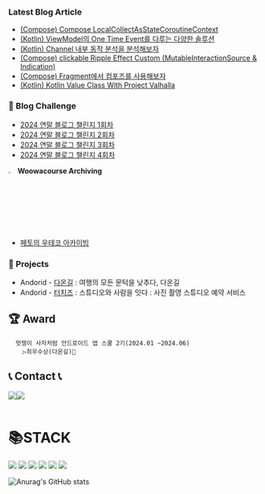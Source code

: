 ### Latest Blog Article
+ <a href="https://chanho-study.tistory.com/161">(Compose) Compose LocalCollectAsStateCoroutineContext</a>
+ <a href="https://chanho-study.tistory.com/160">(Kotlin) ViewModel의 One Time Event를 다루는 다양한 솔루션</a>
+ <a href="https://chanho-study.tistory.com/159">(Kotlin) Channel 내부 동작 분석을 분석해보자</a>
+ <a href="https://chanho-study.tistory.com/157">(Compose) clickable Ripple Effect Custom (MutableInteractionSource & Indication)</a>
+ <a href="https://chanho-study.tistory.com/156">(Compose) Fragment에서 컴포즈를 사용해보자</a>
+ <a href="https://chanho-study.tistory.com/152">(Kotlin) Kotlin Value Class With Project Valhalla</a>

### 💮 Blog Challenge 
+ <a href="https://challenge.thdev.tech/2024-11-11-blog/">2024 연말 블로그 챌린지 1회차 </a>
+ <a href="https://challenge.thdev.tech/2024-11-24-blog/">2024 연말 블로그 챌린지 2회차 </a>
+ <a href="https://challenge.thdev.tech/2024-12-08-blog/">2024 연말 블로그 챌린지 3회차 </a>
+ <a href="https://challenge.thdev.tech/2024-12-23-blog/">2024 연말 블로그 챌린지 4회차 </a>

<img src="https://github.com/user-attachments/assets/84038b32-098b-4068-aa03-05ff803726c7" width="3%"/><b> Woowacourse Archiving</b><br/>
- <a href="https://chanho0908.notion.site/1970f436649f808ea0b4c81e06793909?v=1970f436649f8023bc4d000c1fc148cb">페토의 우테코 아카이빙</a>

### 📌 Projects
- Andorid - <a href="https://github.com/chanho0908/DaOnGil_CleanArchitecture">다온길</a> : 여행의 모든 문턱을 낮추다, 다온길
- Andorid - <a href="https://github.com/GamSungPing/TOUCHEESE_AOS">터치즈</a> : 스튜디오와 사람을 잇다 : 사진 촬영 스튜디오 예약 서비스

## 🏆 Award
      멋쟁이 사자처럼 안드로이드 앱 스쿨 2기(2024.01 ~2024.06)
        ▷최우수상(다온길)🥇

## 📞 Contact 📞
<div style="display:flex; flex-direction:row;">
    <a href="mailto:chanho680526@gmail.com">
        <img src="https://img.shields.io/badge/Gmail-EA4335?style=for-the-badge&logo=Gmail&logoColor=white"> 
    </a>
    <a href="https://chanho-study.tistory.com/">
        <img src="https://img.shields.io/badge/Tistory-000000?style=for-the-badge&logo=Tistory&logoColor=white"> 
    </a>    
</div><br>   

<div align=left><h1>📚STACK</h1></div>
<div align=left> 
  <img src="https://img.shields.io/badge/Android Studio-3DDC84?style=for-the-badge&logo=android&logoColor=white">
  <img src="https://img.shields.io/badge/Kotlin-7F52FF?style=for-the-badge&logo=kotlin&logoColor=white">
  <img src="https://img.shields.io/badge/java-007396?style=for-the-badge&logo=java&logoColor=white"> 
  <img src="https://img.shields.io/badge/docker-2496ED?style=for-the-badge&logo=docker&logoColor=white">   
  <img src="https://img.shields.io/badge/mysql-4479A1?style=for-the-badge&logo=mysql&logoColor=white"> 
  <img src="https://img.shields.io/badge/firebase-FFCA28?style=for-the-badge&logo=firebase&logoColor=white">
  <br>
</div>
<div>

![Anurag's GitHub stats](https://github-readme-stats.vercel.app/api?username=chanho0908&show_icons=true&theme=radical)

</div>
